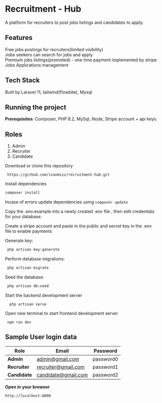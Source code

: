 # Recruitment - Hub
A platform for recruiters to post jobs listings and candidates to apply.

## Features
Free jobs postings for recruiters(limited visibility)   
Jobs seekers can search for jobs and apply     
Premium jobs listings(promoted) - one time payment implemented by stripe  
Jobs Applications management  

## Tech Stack
Built by Laravel 11, tailwind(flowbite), Mysql

## Running the project 

**Prerequisites**: Composer, PHP 8.2, MySql, Node, Stripe account + api keys.  

## Roles
1. Admin  
2. Recruiter  
3. Candidate  


Download or clone this repository    
```
 https://github.com/ivanmizz/recruitment-hub.git
```
Install dependencies  
  ```sh
  composer install
  ```  
  Incase of errors update dependencies using `composer update`    

Copy the .env.example into a newly created .env file , then edit credentials for your database. 

Create a stripe account and paste in the public and secret key in the .env file to enable payments

Generate key:  
```sh
 php artisan key:generate
```   

Perform database migrations:  
```sh
 php artisan migrate

``` 


Seed the database:  
```sh
 php artisan db:seed

``` 


Start the backend development server  
```
  php artisan serve
```
Open new terminal to start frontend development server  
```
 npm run dev
```

## Sample User login data

 **Role**      | Email               | Password  |   
---------------|---------------------|-----------|
 **Admin**     | admin@gmail.com     | password0 |   
 **Recruiter** | recruiter@gmail.com | password1 |    
 **Candidate** | candidate@gmail.com | password2 |     
    



**Open in your browser**  
```
http://localhost:8000
```

